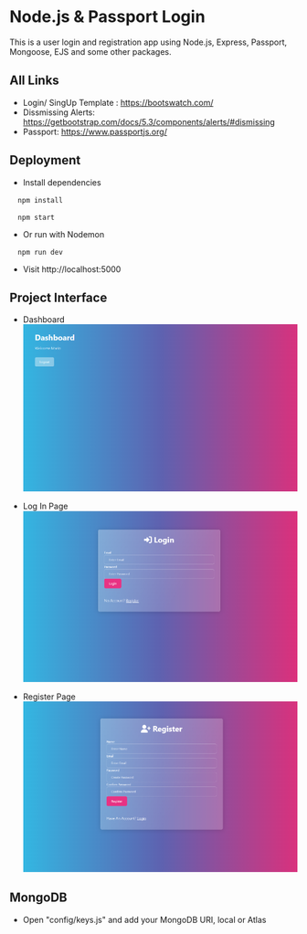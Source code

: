 
# Node.js & Passport Login
This is a user login and registration app using Node.js, Express, Passport, Mongoose, EJS and some other packages.

## All Links
- Login/ SingUp Template : https://bootswatch.com/
- Dissmissing Alerts: https://getbootstrap.com/docs/5.3/components/alerts/#dismissing
- Passport: https://www.passportjs.org/





## Deployment
- Install dependencies
```http
  npm install
```
```http
  npm start 
```
- Or run with Nodemon
```http
  npm run dev
```
- Visit http://localhost:5000


## Project Interface
- Dashboard
![App Screenshot](https://github.com/Nzaya/passport-auth/blob/main/images/dashboard.PNG?raw=true)

- Log In Page
![App Screenshot](https://github.com/Nzaya/passport-auth/blob/main/images/login.PNG?raw=true)

- Register Page
![App Screenshot](https://github.com/Nzaya/passport-auth/blob/main/images/register.PNG?raw=true)




## MongoDB

- Open "config/keys.js" and add your MongoDB URI, local or Atlas



